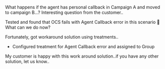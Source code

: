 
What happens if the agent has personal callback in Campaign A and moved to campaign B…? Interesting question from the customer..

Tested and found that OCS fails with Agent Callback error in this scenario 🙁 What can we do now?

Fortunately, got workaround solution using treatments..

  * Configured treatment for Agent Callback error and assigned to Group

My customer is happy with this work around solution..if you have any other solution, let us know..